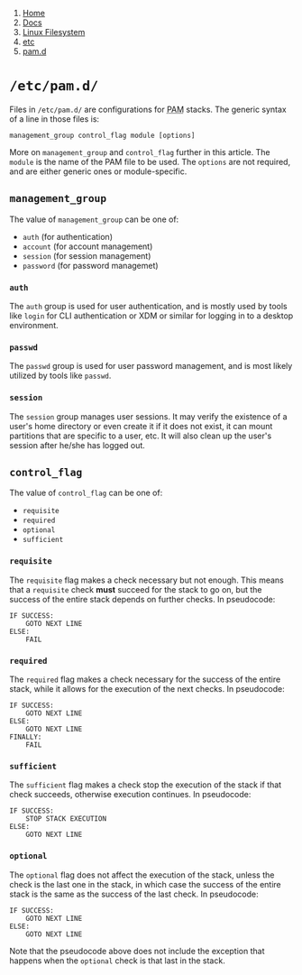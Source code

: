 <!-- -
Title: /etc/pam.d/
Description: Note on PAM configuration files in /etc/pam.d/
First Published: 2013-12-31
Last Updated: 2014-02-27
- -->

<ol class="breadcrumb" itemprop="breadcrumb">
    <li><a href="/">Home</a></li>
    <li><a href="/docs/">Docs</a></li>
    <li><a href="/docs/lfs/">Linux Filesystem</a></li>
    <li><a href="/docs/lfs/etc/">etc</a></li>
    <li><a href="/docs/lfs/etc/pam.d/">pam.d</a></li>
</ol>

`/etc/pam.d/`
=============

Files in `/etc/pam.d/` are configurations for <abbr title='Pluggable 
Authentication Modules'>PAM</abbr> stacks. The generic syntax of a line 
in those files is:

    management_group control_flag module [options]

More on `management_group` and `control_flag` further in this article. 
The `module` is the name of the PAM file to be used. The `options` are 
not required, and are either generic ones or module-specific.

`management_group`
------------------

The value of `management_group` can be one of:

*   `auth` (for authentication)
*   `account` (for account management)
*   `session` (for session management)
*   `password` (for password managemet)

### `auth` ###

The `auth` group is used for user authentication, and is mostly used by 
tools like `login` for CLI authentication or XDM or similar for logging 
in to a desktop environment.

### `passwd` ###

The `passwd` group is used for user password management, and is most 
likely utilized by tools like `passwd`.

### `session` ###

The `session` group manages user sessions. It may verify the existence 
of a user's home directory or even create it if it does not exist, it 
can mount partitions that are specific to a user, etc. It will also 
clean up the user's session after he/she has logged out.

`control_flag`
--------------

The value of `control_flag` can be one of:

*   `requisite`
*   `required`
*   `optional`
*   `sufficient`

### `requisite` ###

The `requisite` flag makes a check necessary but not enough. This means 
that a `requisite` check **must** succeed for the stack to go on, but 
the success of the entire stack depends on further checks. In 
pseudocode:

    IF SUCCESS:
        GOTO NEXT LINE
    ELSE:
        FAIL

### `required` ###

The `required` flag makes a check necessary for the success of the 
entire stack, while it allows for the execution of the next checks. In 
pseudocode:

    IF SUCCESS:
        GOTO NEXT LINE
    ELSE:
        GOTO NEXT LINE
    FINALLY:
        FAIL

### `sufficient` ###

The `sufficient` flag makes a check stop the execution of the stack if 
that check succeeds, otherwise execution continues. In pseudocode:

    IF SUCCESS:
        STOP STACK EXECUTION
    ELSE:
        GOTO NEXT LINE

### `optional` ###

The `optional` flag does not affect the execution of the stack, unless 
the check is the last one in the stack, in which case the success of 
the entire stack is the same as the success of the last check. In 
pseudocode:

    IF SUCCESS:
        GOTO NEXT LINE
    ELSE:
        GOTO NEXT LINE

Note that the pseudocode above does not include the exception that 
happens when the `optional` check is that last in the stack.
